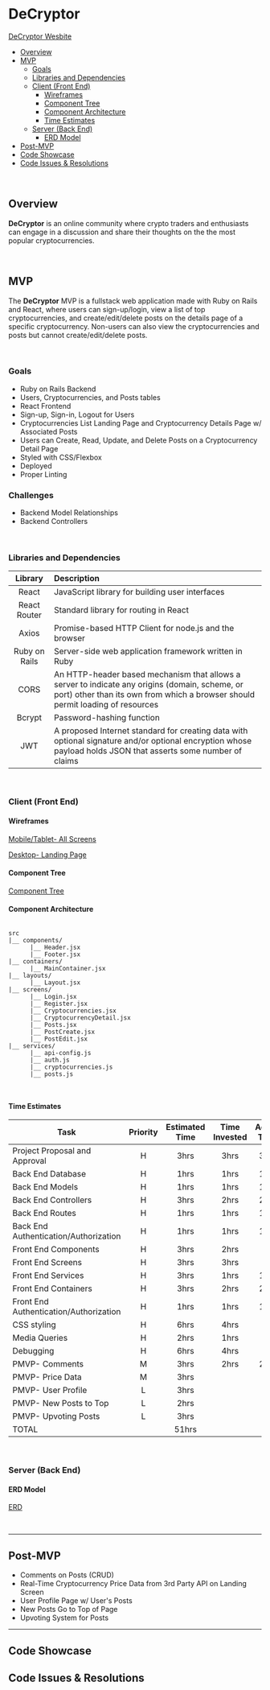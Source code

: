 # DeCryptor

[DeCryptor Wesbite](https://decryptor.netlify.app/)

- [Overview](#overview)
- [MVP](#mvp)
  - [Goals](#goals)
  - [Libraries and Dependencies](#libraries-and-dependencies)
  - [Client (Front End)](#client-front-end)
    - [Wireframes](#wireframes)
    - [Component Tree](#component-tree)
    - [Component Architecture](#component-architecture)
    - [Time Estimates](#time-estimates)
  - [Server (Back End)](#server-back-end)
    - [ERD Model](#erd-model)
- [Post-MVP](#post-mvp)
- [Code Showcase](#code-showcase)
- [Code Issues & Resolutions](#code-issues--resolutions)

<br>

## Overview

**DeCryptor** is an online community where crypto traders and enthusiasts can engage in a discussion and share their thoughts on the the most popular cryptocurrencies.


<br>

## MVP

The **DeCryptor** MVP is a fullstack web application made with Ruby on Rails and React, where users can sign-up/login, view a list of top cryptocurrencies, and create/edit/delete posts on the details page of a specific cryptocurrency. Non-users can also view the cryptocurrencies and posts but cannot create/edit/delete posts.

<br>

### Goals

- Ruby on Rails Backend
- Users, Cryptocurrencies, and Posts tables
- React Frontend
- Sign-up, Sign-in, Logout for Users 
- Cryptocurrencies List Landing Page and Cryptocurrency Details Page w/ Associated Posts
- Users can Create, Read, Update, and Delete Posts on a Cryptocurrency Detail Page
- Styled with CSS/Flexbox
- Deployed
- Proper Linting

### Challenges

- Backend Model Relationships
- Backend Controllers

<br>

### Libraries and Dependencies

|     Library      | Description                                |
| :--------------: | :----------------------------------------- |
|      React       | JavaScript library for building user interfaces |
|   React Router  | Standard library for routing in React |
| Axios | Promise-based HTTP Client for node.js and the browser |
|     Ruby on Rails    | Server-side web application framework written in Ruby  |
|     CORS    | An HTTP-header based mechanism that allows a server to indicate any origins (domain, scheme, or port) other than its own from which a browser should permit loading of resources  |
|     Bcrypt    | Password-hashing function   |
|     JWT    | A proposed Internet standard for creating data with optional signature and/or optional encryption whose payload holds JSON that asserts some number of claims  |

<br>

### Client (Front End)

#### Wireframes


[Mobile/Tablet- All Screens](https://user-images.githubusercontent.com/85003025/130716759-f8e7e2d5-f1f5-427e-9298-f0060b664db9.png)

[Desktop- Landing Page](https://wireframe.cc/dn1QRj)


#### Component Tree


[Component Tree](https://whimsical.com/component-tree-YE5zGEApwmTD9BHYUqcSr5)

#### Component Architecture


``` structure

src
|__ components/
      |__ Header.jsx
      |__ Footer.jsx
|__ containers/
      |__ MainContainer.jsx
|__ layouts/
      |__ Layout.jsx
|__ screens/
      |__ Login.jsx
      |__ Register.jsx
      |__ Cryptocurrencies.jsx
      |__ CryptocurrencyDetail.jsx
      |__ Posts.jsx
      |__ PostCreate.jsx
      |__ PostEdit.jsx
|__ services/
      |__ api-config.js
      |__ auth.js
      |__ cryptocurrencies.js
      |__ posts.js



```

#### Time Estimates


| Task                | Priority | Estimated Time | Time Invested | Actual Time |
| ------------------- | :------: | :------------: | :-----------: | :---------: |
| Project Proposal and Approval          |    H     |      3hrs      |     3hrs      |    3hrs    |
| Back End Database          |    H     |      1hrs      |     1hrs      |     1hrs    |
| Back End Models         |    H     |      1hrs      |     1hrs      |     1hrs    |
| Back End Controllers          |    H     |      3hrs      |     2hrs     |     2hrs    |
| Back End Routes         |    H     |      1hrs      |    1hrs     |    1hrs     |
| Back End Authentication/Authorization         |    H     |      1hrs      |     1hrs     |   1hrs    |
| Front End Components          |    H     |      3hrs      |      2hrs     |         |
| Front End Screens          |    H     |      3hrs      |     3hrs      |         |
| Front End Services        |    H     |      3hrs      |     1hrs     |    1hrs    |
| Front End Containers          |    H     |      3hrs      |     2hrs      |     2hrs    |
| Front End Authentication/Authorization         |    H     |      1hrs      |     1hrs      |    1hrs    |
| CSS styling         |    H     |      6hrs      |     4hrs    |         |
| Media Queries        |    H     |      2hrs      |     1hrs    |         |
| Debugging        |    H     |      6hrs      |    4hrs     |         |
| PMVP- Comments        |    M     |      3hrs      |    2hrs     |     2hrs    |
| PMVP- Price Data        |    M     |      3hrs      |         |         |
| PMVP- User Profile        |    L     |      3hrs      |         |         |
| PMVP- New Posts to Top        |    L     |      2hrs      |         |         |
| PMVP- Upvoting Posts        |    L     |      3hrs      |         |         |
| TOTAL               |          |      51hrs     |          |          |


<br>

### Server (Back End)

#### ERD Model


[ERD](https://user-images.githubusercontent.com/85003025/130709409-0a0b285a-a7fc-439c-88b6-26f824b8bf2a.png)

<br>

***

## Post-MVP

- Comments on Posts (CRUD)
- Real-Time Cryptocurrency Price Data from 3rd Party API on Landing Screen
- User Profile Page w/ User's Posts
- New Posts Go to Top of Page
- Upvoting System for Posts

***

## Code Showcase



## Code Issues & Resolutions


